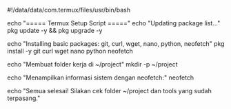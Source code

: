 #!/data/data/com.termux/files/usr/bin/bash

echo "===== Termux Setup Script ====="
echo "Updating package list..."
pkg update -y && pkg upgrade -y

echo "Installing basic packages: git, curl, wget, nano, python, neofetch"
pkg install -y git curl wget nano python neofetch

echo "Membuat folder kerja di ~/project"
mkdir -p ~/project

echo "Menampilkan informasi sistem dengan neofetch:"
neofetch

echo "Semua selesai! Silakan cek folder ~/project dan tools yang sudah terpasang."

